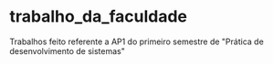# trabalho_da_faculdade
Trabalhos feito referente a AP1 do primeiro semestre de "Prática de desenvolvimento de sistemas"
